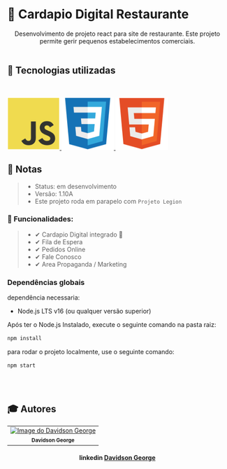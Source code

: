 # **📱 Cardapio Digital Restaurante**
<div align="center" >
Desenvolvimento de projeto react para site de restaurante. Este projeto permite gerir pequenos estabelecimentos comerciais.
</div>
</br>

## 🚀 Tecnologias utilizadas 

<br/>
<p align="left"> 
  <a href="https://developer.mozilla.org/en-US/docs/Web/JavaScript" target="_blank">
    <img
      src="https://raw.githubusercontent.com/devicons/devicon/master/icons/javascript/javascript-original.svg"
      alt="javascript"
      width="120"
      height="120"
    />
  </a>
  <a href="https://developer.mozilla.org/pt-BR/docs/Web/CSS" target="_blank">
    <img
      src="https://raw.githubusercontent.com/devicons/devicon/master/icons/css3/css3-original.svg"
      alt="Css3"
      width="120"
      height="120"
    />
  </a>


  <a href="https://developer.mozilla.org/pt-BR/docs/Web/HTML" target="_blank">
    <img
      src="https://raw.githubusercontent.com/devicons/devicon/master/icons/html5/html5-original.svg"
      alt="HTML5"
      width="120"
      height="120"
    />
  </a>


</p>

## 📜 Notas
> * Status: em desenvolvimento
> * Versão: 1.10A
> * Este projeto roda em parapelo com `Projeto Legion`

### :memo: Funcionalidades: 
> * ✔ Cardapio Digital integrado 📲
> * ✔ Fila de Espera
> * ✔ Pedidos Online
> * ✔ Fale Conosco
> * ✔ Area Propaganda / Marketing


### Dependências globais

dependência necessaria:

- Node.js LTS v16 (ou qualquer versão superior)

Após ter o Node.js Instalado, execute o seguinte comando na pasta raiz:

```bash
npm install
```

para rodar o projeto localmente, use o seguinte comando:

```bash
npm start
```

</br>

</br>




## :mortar_board: Autores

<table align="center">
    <tr>
        <td align="center">
            <a href="https://github.com/davidsongsc">
                <img src="https://avatars.githubusercontent.com/u/53156529?v=4" width="150px;" alt="Image do Davidson George" />
                <br />
                <sub><b>Davidson George</b></sub>
            </a>
        </td>    
    </tr>
</table>
<h4 align="center">
  linkedin <a href="https://www.linkedin.com/in/davidsongsc/" target="_blank"> Davidson George </a>
</h4>

